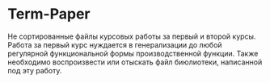 # Term-Paper
Не сортированные файлы курсовых работы за первый и второй курсы. Работа за первый курс нуждается в генерализации до любой регулярной функциональной формы производственной функции. Также необходимо воспроизвести или отыскать файл биюлиотеки, написанной под эту работу.
